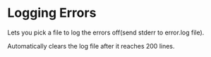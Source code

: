 # Logging Errors 

Lets you pick a file to log the errors off(send stderr to error.log file).

Automatically clears the log file after it reaches 200 lines. 
